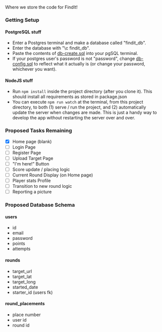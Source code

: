 Where we store the code for FindIt!

### Getting Setup

#### PostgreSQL stuff

- Enter a Postgres terminal and make a database called "findit_db". 
- Enter the database with "\c findit_db".
- Paste the contents of [db-create.sql](https://github.com/testteampleaseignore/FindIt/blob/master/db-create.sql) into your pgSQL terminal.
- If your postgres user's password is not "password", change [db-config.sql](https://github.com/testteampleaseignore/FindIt/blob/master/db-config.json) to reflect what it actually is (or change your password, whichever you want).

#### NodeJS stuff

- Run `npm install` inside the project directory (after you clone it). This should install all requirements as stored in package.json
- You can execute `npm run watch` at the terminal, from this project directory, to both (1) serve / run the project, and  (2) automatically update the server when changes are made. This is just a handy way to develop the app without restarting the server over and over. 

### Proposed Tasks Remaining 

+ [x] Home page (blank)
+ [ ] Login Page
+ [ ] Register Page
+ [ ] Upload Target Page
+ [ ] "I'm here!" Button
+ [ ] Score update / placing logic
+ [ ] Current Round Display (on Home page)
+ [ ] Player stats Profile
+ [ ] Transition to new round logic
+ [ ] Reporting a picture

### Proposed Database Schema

#### users
+ id 
+ email
+ password
+ points
+ attempts

#### rounds
+ target_url
+ target_lat
+ target_long
+ started_date
+ starter_id (users fk)

#### round_placements
+ place number
+ user id
+ round id

